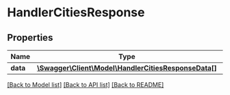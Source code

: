 # HandlerCitiesResponse

## Properties
Name | Type | Description | Notes
------------ | ------------- | ------------- | -------------
**data** | [**\Swagger\Client\Model\HandlerCitiesResponseData[]**](HandlerCitiesResponseData.md) |  | [optional] 

[[Back to Model list]](../README.md#documentation-for-models) [[Back to API list]](../README.md#documentation-for-api-endpoints) [[Back to README]](../README.md)


